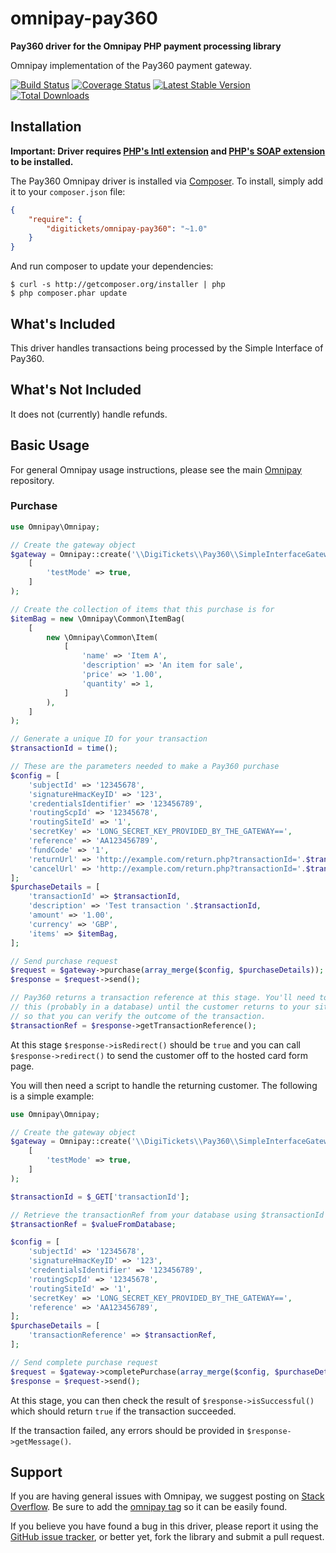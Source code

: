 # omnipay-pay360

**Pay360 driver for the Omnipay PHP payment processing library**

Omnipay implementation of the Pay360 payment gateway.

[![Build Status](https://travis-ci.org/digitickets/omnipay-pay360.png?branch=master)](https://travis-ci.org/digitickets/omnipay-pay360)
[![Coverage Status](https://coveralls.io/repos/github/digitickets/omnipay-pay360/badge.svg?branch=master)](https://coveralls.io/github/digitickets/omnipay-pay360?branch=master)
[![Latest Stable Version](https://poser.pugx.org/digitickets/omnipay-pay360/version.png)](https://packagist.org/packages/digitickets/omnipay-pay360)
[![Total Downloads](https://poser.pugx.org/digitickets/omnipay-pay360/d/total.png)](https://packagist.org/packages/digitickets/omnipay-pay360)

## Installation

**Important: Driver requires [PHP's Intl extension](http://php.net/manual/en/book.intl.php) and [PHP's SOAP extension](http://php.net/manual/en/book.soap.php) to be installed.**

The Pay360 Omnipay driver is installed via [Composer](http://getcomposer.org/). To install, simply add it
to your `composer.json` file:

```json
{
    "require": {
        "digitickets/omnipay-pay360": "~1.0"
    }
}
```

And run composer to update your dependencies:

    $ curl -s http://getcomposer.org/installer | php
    $ php composer.phar update

## What's Included

This driver handles transactions being processed by the Simple Interface of Pay360.

## What's Not Included

It does not (currently) handle refunds.

## Basic Usage

For general Omnipay usage instructions, please see the main [Omnipay](https://github.com/omnipay/omnipay)
repository.

### Purchase

```php
use Omnipay\Omnipay;

// Create the gateway object
$gateway = Omnipay::create('\\DigiTickets\\Pay360\\SimpleInterfaceGateway')->initialize(
    [
        'testMode' => true,
    ]
);

// Create the collection of items that this purchase is for
$itemBag = new \Omnipay\Common\ItemBag(
    [
        new \Omnipay\Common\Item(
            [
                'name' => 'Item A',
                'description' => 'An item for sale',
                'price' => '1.00',
                'quantity' => 1,
            ]
        ),
    ]
);

// Generate a unique ID for your transaction
$transactionId = time();

// These are the parameters needed to make a Pay360 purchase
$config = [
    'subjectId' => '12345678',
    'signatureHmacKeyID' => '123',
    'credentialsIdentifier' => '123456789',
    'routingScpId' => '12345678',
    'routingSiteId' => '1',
    'secretKey' => 'LONG_SECRET_KEY_PROVIDED_BY_THE_GATEWAY==',
    'reference' => 'AA123456789',
    'fundCode' => '1',
    'returnUrl' => 'http://example.com/return.php?transactionId='.$transactionId,
    'cancelUrl' => 'http://example.com/return.php?transactionId='.$transactionId,
];
$purchaseDetails = [
    'transactionId' => $transactionId,
    'description' => 'Test transaction '.$transactionId,
    'amount' => '1.00',
    'currency' => 'GBP',
    'items' => $itemBag,
];

// Send purchase request
$request = $gateway->purchase(array_merge($config, $purchaseDetails));
$response = $request->send();

// Pay360 returns a transaction reference at this stage. You'll need to store 
// this (probably in a database) until the customer returns to your site
// so that you can verify the outcome of the transaction. 
$transactionRef = $response->getTransactionReference();
```

At this stage `$response->isRedirect()` should be `true` and you can call `$response->redirect()` to 
send the customer off to the hosted card form page.

You will then need a script to handle the returning customer. The following is a simple example:

```php
use Omnipay\Omnipay;

// Create the gateway object
$gateway = Omnipay::create('\\DigiTickets\\Pay360\\SimpleInterfaceGateway')->initialize(
    [
        'testMode' => true,
    ]
);

$transactionId = $_GET['transactionId'];

// Retrieve the transactionRef from your database using $transactionId
$transactionRef = $valueFromDatabase; 

$config = [
    'subjectId' => '12345678',
    'signatureHmacKeyID' => '123',
    'credentialsIdentifier' => '123456789',
    'routingScpId' => '12345678',
    'routingSiteId' => '1',
    'secretKey' => 'LONG_SECRET_KEY_PROVIDED_BY_THE_GATEWAY==',
    'reference' => 'AA123456789',
];
$purchaseDetails = [
    'transactionReference' => $transactionRef,
];

// Send complete purchase request
$request = $gateway->completePurchase(array_merge($config, $purchaseDetails));
$response = $request->send();
```

At this stage, you can then check the result of `$response->isSuccessful()` which should 
return `true` if the transaction succeeded. 

If the transaction failed, any errors should be provided in `$response->getMessage()`.

## Support

If you are having general issues with Omnipay, we suggest posting on
[Stack Overflow](http://stackoverflow.com/). Be sure to add the
[omnipay tag](http://stackoverflow.com/questions/tagged/omnipay) so it can be easily found.

If you believe you have found a bug in this driver, please report it using the [GitHub issue tracker](https://github.com/digitickets/omnipay-pay360/issues),
or better yet, fork the library and submit a pull request.
